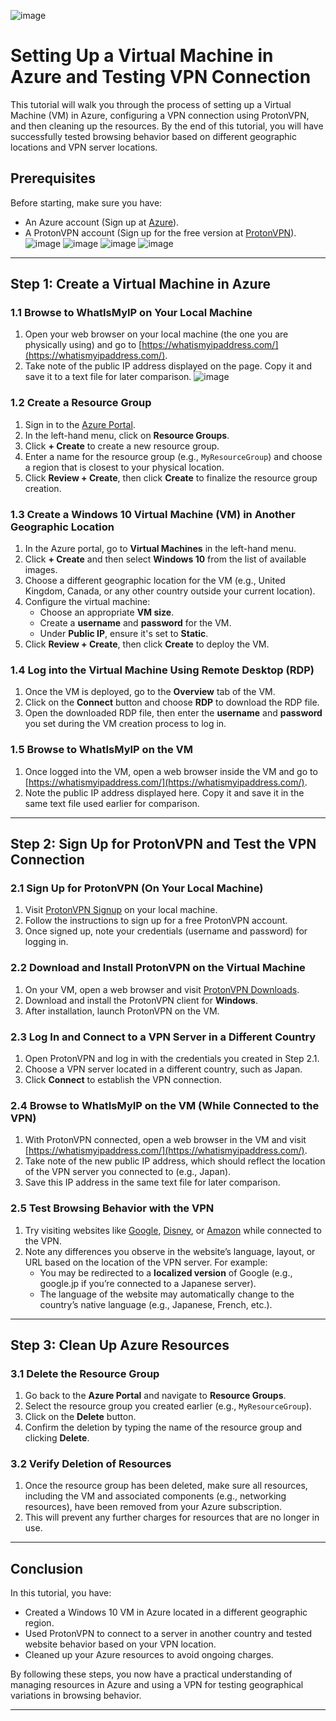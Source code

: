 ![image](https://github.com/user-attachments/assets/8653a0cb-e838-4d5d-88a4-5a23e613dbf6)

# **Setting Up a Virtual Machine in Azure and Testing VPN Connection**

This tutorial will walk you through the process of setting up a Virtual Machine (VM) in Azure, configuring a VPN connection using ProtonVPN, and then cleaning up the resources. By the end of this tutorial, you will have successfully tested browsing behavior based on different geographic locations and VPN server locations.

## **Prerequisites**
Before starting, make sure you have:
- An Azure account (Sign up at [Azure](https://azure.microsoft.com/)).
- A ProtonVPN account (Sign up for the free version at [ProtonVPN](https://account.protonvpn.com/signup?plan=free&language=en)).
  ![image](https://github.com/user-attachments/assets/f97911e6-3edb-4f4c-8e3d-23ba694899f2)
  ![image](https://github.com/user-attachments/assets/c261bfd4-1099-4fd7-b82d-a2987c409767)
  ![image](https://github.com/user-attachments/assets/f32166d0-0d25-45a7-80c9-864ec8f88983)
  ![image](https://github.com/user-attachments/assets/ce69d9e9-c0e1-48fa-815c-c6b930f690d7)





---

## **Step 1: Create a Virtual Machine in Azure**

### 1.1 Browse to WhatIsMyIP on Your Local Machine
1. Open your web browser on your local machine (the one you are physically using) and go to [https://whatismyipaddress.com/](https://whatismyipaddress.com/).
2. Take note of the public IP address displayed on the page. Copy it and save it to a text file for later comparison.
   ![image](https://github.com/user-attachments/assets/e64c7ad1-fda9-411b-a097-6362ee1ee399)


### 1.2 Create a Resource Group
1. Sign in to the [Azure Portal](https://portal.azure.com/).
2. In the left-hand menu, click on **Resource Groups**.
3. Click **+ Create** to create a new resource group.
4. Enter a name for the resource group (e.g., `MyResourceGroup`) and choose a region that is closest to your physical location.
5. Click **Review + Create**, then click **Create** to finalize the resource group creation.

### 1.3 Create a Windows 10 Virtual Machine (VM) in Another Geographic Location
1. In the Azure portal, go to **Virtual Machines** in the left-hand menu.
2. Click **+ Create** and then select **Windows 10** from the list of available images.
3. Choose a different geographic location for the VM (e.g., United Kingdom, Canada, or any other country outside your current location).
4. Configure the virtual machine:
   - Choose an appropriate **VM size**.
   - Create a **username** and **password** for the VM.
   - Under **Public IP**, ensure it's set to **Static**.
5. Click **Review + Create**, then click **Create** to deploy the VM.

### 1.4 Log into the Virtual Machine Using Remote Desktop (RDP)
1. Once the VM is deployed, go to the **Overview** tab of the VM.
2. Click on the **Connect** button and choose **RDP** to download the RDP file.
3. Open the downloaded RDP file, then enter the **username** and **password** you set during the VM creation process to log in.

### 1.5 Browse to WhatIsMyIP on the VM
1. Once logged into the VM, open a web browser inside the VM and go to [https://whatismyipaddress.com/](https://whatismyipaddress.com/).
2. Note the public IP address displayed here. Copy it and save it in the same text file used earlier for comparison.

---

## **Step 2: Sign Up for ProtonVPN and Test the VPN Connection**

### 2.1 Sign Up for ProtonVPN (On Your Local Machine)
1. Visit [ProtonVPN Signup](https://account.protonvpn.com/signup?plan=free&language=en) on your local machine.
2. Follow the instructions to sign up for a free ProtonVPN account.
3. Once signed up, note your credentials (username and password) for logging in.

### 2.2 Download and Install ProtonVPN on the Virtual Machine
1. On your VM, open a web browser and visit [ProtonVPN Downloads](https://protonvpn.com/download).
2. Download and install the ProtonVPN client for **Windows**.
3. After installation, launch ProtonVPN on the VM.

### 2.3 Log In and Connect to a VPN Server in a Different Country
1. Open ProtonVPN and log in with the credentials you created in Step 2.1.
2. Choose a VPN server located in a different country, such as Japan.
3. Click **Connect** to establish the VPN connection.

### 2.4 Browse to WhatIsMyIP on the VM (While Connected to the VPN)
1. With ProtonVPN connected, open a web browser in the VM and visit [https://whatismyipaddress.com/](https://whatismyipaddress.com/).
2. Take note of the new public IP address, which should reflect the location of the VPN server you connected to (e.g., Japan).
3. Save this IP address in the same text file for later comparison.

### 2.5 Test Browsing Behavior with the VPN
1. Try visiting websites like [Google](https://www.google.com/), [Disney](https://www.disney.com/), or [Amazon](https://www.amazon.com/) while connected to the VPN.
2. Note any differences you observe in the website’s language, layout, or URL based on the location of the VPN server. For example:
   - You may be redirected to a **localized version** of Google (e.g., google.jp if you’re connected to a Japanese server).
   - The language of the website may automatically change to the country’s native language (e.g., Japanese, French, etc.).

---

## **Step 3: Clean Up Azure Resources**

### 3.1 Delete the Resource Group
1. Go back to the **Azure Portal** and navigate to **Resource Groups**.
2. Select the resource group you created earlier (e.g., `MyResourceGroup`).
3. Click on the **Delete** button.
4. Confirm the deletion by typing the name of the resource group and clicking **Delete**.

### 3.2 Verify Deletion of Resources
1. Once the resource group has been deleted, make sure all resources, including the VM and associated components (e.g., networking resources), have been removed from your Azure subscription.
2. This will prevent any further charges for resources that are no longer in use.

---

## **Conclusion**
In this tutorial, you have:
- Created a Windows 10 VM in Azure located in a different geographic region.
- Used ProtonVPN to connect to a server in another country and tested website behavior based on your VPN location.
- Cleaned up your Azure resources to avoid ongoing charges.

By following these steps, you now have a practical understanding of managing resources in Azure and using a VPN for testing geographical variations in browsing behavior.

---





